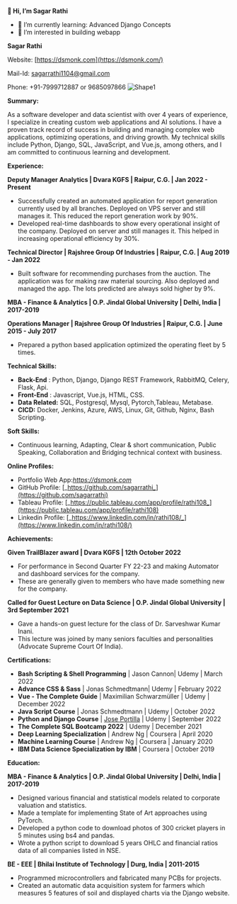 **👋 Hi, I’m Sagar Rathi** 
- 🌱 I’m currently learning: Advanced Django Concepts
- 👀 I’m interested in building webapp

**Sagar Rathi**

Website: [https://dsmonk.com](https://dsmonk.com/)

Mail-Id: [sagarrathi1104@gmail.com](mailto:sagarrathi1104@gmail.com)

Phone: +91-7999712887 or 9685097866 ![Shape1](RackMultipart20230501-1-h8vte5_html_cdc562f080c00c1f.gif)

**Summary:**

As a software developer and data scientist with over 4 years of experience, I specialize in creating custom web applications and AI solutions. I have a proven track record of success in building and managing complex web applications, optimizing operations, and driving growth. My technical skills include Python, Django, SQL, JavaScript, and Vue.js, among others, and I am committed to continuous learning and development.

**Experience:**

**Deputy Manager Analytics | Dvara KGFS | Raipur, C.G. | Jan 2022 - Present**

- Successfully created an automated application for report generation currently used by all branches. Deployed on VPS server and still manages it. This reduced the report generation work by 90%.
- Developed real-time dashboards to show every operational insight of the company. Deployed on server and still manages it. This helped in increasing operational efficiency by 30%.

**Technical Director | Rajshree Group Of Industries | Raipur, C.G. | Aug 2019 - Jan 2022**

- Built software for recommending purchases from the auction. The application was for making raw material sourcing. Also deployed and managed the app. The lots predicted are always sold higher by 9%.

**MBA - Finance & Analytics | O.P. Jindal Global University | Delhi, India | 2017-2019**

**Operations Manager | Rajshree Group Of Industries | Raipur, C.G. | June 2015 - July 2017**

- Prepared a python based application optimized the operating fleet by 5 times.

**Technical Skills:**

- **Back-End** : Python, Django, Django REST Framework, RabbitMQ, Celery, Flask, Api.
- **Front-End** : Javascript, Vue.js, HTML, CSS.
- **Data Related:** SQL, Postgresql, Mysql, Pytorch,Tableau, Metabase.
- **CICD:** Docker, Jenkins, Azure, AWS, Linux, Git, Github, Nginx, Bash Scripting.

**Soft Skills:**

- Continuous learning, Adapting, Clear & short communication, Public Speaking, Collaboration and Bridging technical context with business.

**Online Profiles:**

- Portfolio Web App:[_https://dsmonk.com_](https://dsmonk.com/)
- GitHub Profile: [_https://github.com/sagarrathi_](https://github.com/sagarrathi)
- Tableau Profile: [_https://public.tableau.com/app/profile/rathi108_](https://public.tableau.com/app/profile/rathi108)
- Linkedin Profile: [_https://www.linkedin.com/in/rathi108/_](https://www.linkedin.com/in/rathi108/)

**Achievements:**

**Given TrailBlazer award | Dvara KGFS | 12th October 2022**

- For performance in Second Quarter FY 22-23 and making Automator and dashboard services for the company.
- These are generally given to members who have made something new for the company.

**Called for Guest Lecture on Data Science | O.P. Jindal Global University | 3rd September 2021**

- Gave a hands-on guest lecture for the class of Dr. Sarveshwar Kumar Inani.
- This lecture was joined by many seniors faculties and personalities (Advocate Supreme Court Of India).

**Certifications:**

- **Bash Scripting & Shell Programming** | Jason Cannon| Udemy | March 2022
- **Advance CSS & Sass** | Jonas Schmedtmann| Udemy | February 2022
- **Vue - The Complete Guide** | Maximilian Schwarzmüller | Udemy | December 2022
- **Java Script Course** | Jonas Schmedtmann | Udemy | October 2022
- **Python and Django Course** | [Jose Portilla](https://www.udemy.com/user/joseportilla/) | Udemy | September 2022
- **The Complete SQL Bootcamp 2022** | Udemy | December 2021
- **Deep Learning Specialization** | Andrew Ng | Coursera | April 2020
- **Machine Learning Course** | Andrew Ng | Coursera | January 2020
- **IBM Data Science Specialization by IBM** | Coursera | October 2019

**Education:**

**MBA - Finance & Analytics | O.P. Jindal Global University | Delhi, India | 2017-2019**

- Designed various financial and statistical models related to corporate valuation and statistics.
- Made a template for implementing State of Art approaches using PyTorch.
- Developed a python code to download photos of 300 cricket players in 5 minutes using bs4 and pandas.
- Wrote a python script to download 5 years OHLC and financial ratios data of all companies listed in NSE.

**BE - EEE | Bhilai Institute of Technology | Durg, India | 2011-2015**

- Programmed microcontrollers and fabricated many PCBs for projects.
- Created an automatic data acquisition system for farmers which measures 5 features of soil and displayed charts via the Django website.
